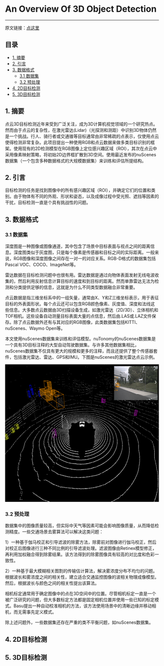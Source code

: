 # An Overview Of 3D Object Detection

------

原文链接：[点这里](https://arxiv.org/abs/2010.15614)

## 目录

- [1. 摘要](#1)
- [2. 引言](#2)
- [3. 数据格式](#3)
  - [3.1 数据集](#3.1)
  - [3.2 预处理](#3.2)
- [4. 2D目标检测](#4)
- [5. 3D目标检测](#5)

<a name="1"></a>

## 1. 摘要

点云3D目标检测近年来受到广泛关注，成为3D计算机视觉领域的一个研究热点。然而由于点云的复杂性，在激光雷达(Lidar)（光探测和测距）中识别3D物体仍然是一个挑战。行人、骑行者或交通锥等目标通常由非常稀疏的点表示，仅使用点云使得检测非常复杂。此项目提出一种使用RGB和点云数据来做多类目标识别的框架。使用现有的2D检测模型在RGB图像上定位感兴趣区域（ROI），其次在点云中采用像素映射策略，将初始2D边界框扩散到3D空间。使用最近发布的nuScenes数据集（一个包含多种数据格式的大规模数据集）来训练和评估所提结构。

<a name="2"></a>

## 2. 引言

目标检测的任务是找到图像中的所有感兴趣区域（ROI），并确定它们的位置和类别。由于物体有不同的外观、形状和姿态，以及成像过程中受光照、遮挡等因素的干扰，目标检测一直是个具有挑战性的问题。

<a name="3"></a>

## 3. 数据格式

<a name="3.1"></a>

### 3.1 数据集

深度图是一种图像或图像通道，其中包含了场景中目标表面与视点之间的距离信息。深度图类似于灰度图，只是每个像素是传感器和目标之间的实际距离。一般来说，RGB图像和深度图像之间存在一对一的对应关系。RGB-D格式的数据集包括Pascal VOC、COCO、ImageNet等。

雷达数据在目标检测问题中也很有用。雷达数据是通过向物体表面发射无线电波收集的，然后利用反射信息计算目标的速度和到目标的距离。然而单靠雷达无法为检测和分类提供足够的信息，这就是为什么不同类型数据融合非常重要。

点云数据是指三维坐标系中的一组矢量，通常由X、Y和Z三维坐标表示，用于表征目标的外表面形状。每个点云还可以包含RGB颜色像素、灰度值、深度和法线这些信息。大多数点云数据由3D扫描设备生成，如激光雷达（2D/3D）、立体相机和TOF相机。这些设备自动测量目标表面大量的点信息，然后由.LAS或.LAZ文件保存。除了点云数据外还有与其对应的RGB图像，此类数据集包括KITTI、nuScenes、Waymo Open等。

本文使用nuScenes数据集来训练和评估模型。nuTonomy的nuScenes数据集是一个具有3D目标注释的大型自动驾驶数据集。与许多其他数据集相比，nuScenes数据集不仅具有更大的规模和更多的注释，而且还提供了整个传感器套件，包括激光雷达、雷达、GPS和IMU。下图是nuScenes的激光雷达点云示例。

<div align=center><img src="../images/An_Overview_Of_3D_Object_Detection/LIDAR point cloud.png" width="588" height="450"/></div>

<a name="3.2"></a>

### 3.2 预处理

数据集中的图像质量较高，但实际中天气等因素可能会影响图像质量，从而降低检测精度。一些交通场景去雾算法可以解决这类问题：

1）一种基于伽马校正和引导滤波的除雾方法，除雾前对图像进行伽马校正，然后对校正后图像进行三种不同比例的引导滤波处理。滤波图像由Retinex模型修正，再利用加权融合得到除雾结果。该方法得到的除雾图像具有较高的对比度和色彩一致性。

2）一种基于最大模糊相关图割的传输估计算法，解决雾浓度分布不均匀的问题。根据波长和雾浓度之间的相关性，建立适合交通监控图像的波相关物理成像模型。然后，根据波长与颜色之间的相关性提出该算法。

相机标定通常用于确定图像中的点在3D空间中的位置。尽管相机标定一直是一个被广泛研究的问题，但大多数标定方法都是固定相机位置并使用一些已知的标定模式。Basu提出一种自动校准相机的方法，该方法使用场景中的清晰边缘并移动相机，而无需事先定义模式。

除上述问题外，一些数据集还存在严重的类不平衡问题，如nuScenes数据集。

<a name="4"></a>

## 4. 2D目标检测





<a name="5"></a>

## 5. 3D目标检测

